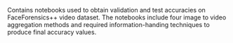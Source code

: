 Contains notebooks used to obtain validation and test accuracies on FaceForensics++ video dataset. The notebooks include four image to video aggregation methods and required information-handing techniques to produce final accuracy values.
